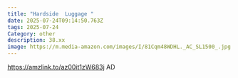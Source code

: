 ```yaml
---
title: "Hardside  Luggage "
date: 2025-07-24T09:14:50.763Z
tags: 2025-07-24
Category: other
description: 38.xx
image: https://m.media-amazon.com/images/I/81Cqm48WDHL._AC_SL1500_.jpg
---
```

https://amzlink.to/az00it1zW683j
AD